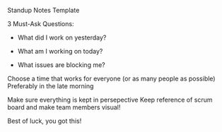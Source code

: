 Standup Notes Template

3 Must-Ask Questions:

- What did I work on yesterday?




- What am I working on today?




- What issues are blocking me?





Choose a time that works for everyone (or as many people as possible)
Preferably in the late morning

Make sure everything is kept in persepective
Keep reference of scrum board and make team members visual!

Best of luck, you got this!